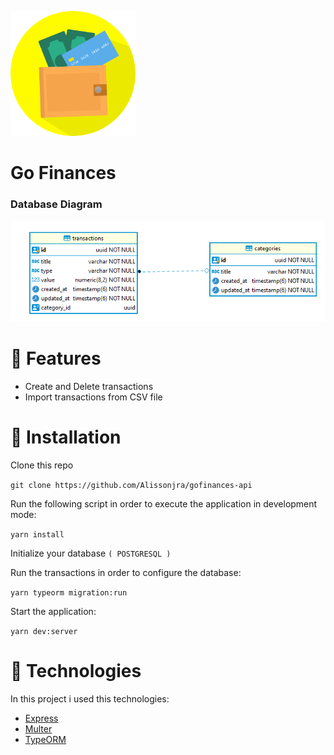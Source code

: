 <p align="left">
<img src="/.github/finances.png" width="200" heigth="200" />
</p>

<h1 align="left" >Go Finances</h1>

<h3>Database Diagram</h3>
<p align="left">
<img src="/.github/database.PNG"  />
</p>


# :rocket: Features
- Create and Delete transactions </br>
- Import transactions from CSV file</br>


# :construction_worker: Installation
Clone this repo

```git clone https://github.com/Alissonjra/gofinances-api```


Run the following script in order to execute the application in development mode:

```yarn install  ```  

Initialize your database
```( POSTGRESQL )```

Run the transactions in order to configure the database:

```yarn typeorm migration:run```


Start the application:

```yarn dev:server```

# :hammer: Technologies

In this project i used this technologies:

- [Express](https://expressjs.com/pt-br/)
- [Multer](https://www.npmjs.com/package/multer)
- [TypeORM](https://typeorm.io/#/)
